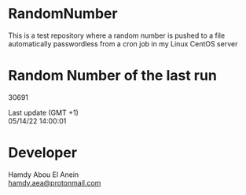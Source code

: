 # RandomNumber    
This is a test repository where a random number is pushed to a file automatically passwordless from a cron job in my Linux CentOS server    
# Random Number of the last run   
30691
      
Last update (GMT +1)    
05/14/22 14:00:01
# Developer    
Hamdy Abou El Anein   
hamdy.aea@protonmail.com
